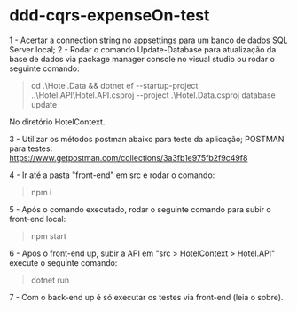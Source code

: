 # ddd-cqrs-expenseOn-test

1 - Acertar a connection string no appsettings para um banco de dados SQL Server local;
2 - Rodar o comando Update-Database para atualização da base de dados via package manager console no visual studio ou rodar o seguinte comando: 
> cd .\Hotel.Data && dotnet ef --startup-project ..\Hotel.API\Hotel.API.csproj --project .\Hotel.Data.csproj database update

No diretório HotelContext.

3 - Utilizar os métodos postman abaixo para teste da aplicação;
POSTMAN para testes: https://www.getpostman.com/collections/3a3fb1e975fb2f9c49f8

4 - Ir até a pasta "front-end" em src e rodar o comando:
> npm i

5 - Após o comando executado, rodar o seguinte comando para subir o front-end local: 
> npm start

6 - Após o front-end up, subir a API em "src > HotelContext > Hotel.API" execute o seguinte comando:
> dotnet run

7 - Com o back-end up é só executar os testes via front-end (leia o sobre).

